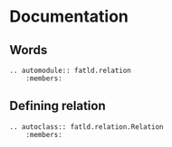 # Documentation

## Words

```{eval-rst}
.. automodule:: fatld.relation
    :members:
```

## Defining relation

```{eval-rst}
.. autoclass:: fatld.relation.Relation
    :members:
```
